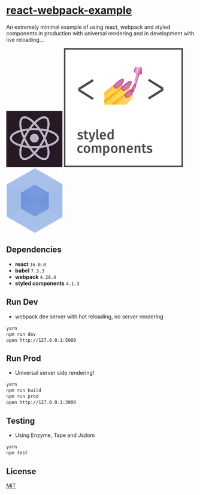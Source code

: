 # [react-webpack-example](https://github.com/StevenIseki/react-webpack-example)

An extremely minimal example of using react, webpack and styled components in production with universal rendering and in development with live reloading...

![](images/react.png)
![](images/styled.png)
![](images/webpack.png)

## Dependencies

* **react** `16.0.0`
* **babel** `7.3.3`
* **webpack** `4.29.4`
* **styled components** `4.1.3`

## Run Dev

* webpack dev server with hot reloading, no server rendering

```
yarn
npm run dev
open http://127.0.0.1:5000
```

## Run Prod

* Universal server side rendering!

```
yarn
npm run build
npm run prod
open http://127.0.0.1:3000
```

## Testing

* Using Enzyme, Tape and Jsdom

```
yarn
npm test
```

## License

[MIT](http://isekivacenz.mit-license.org/)
